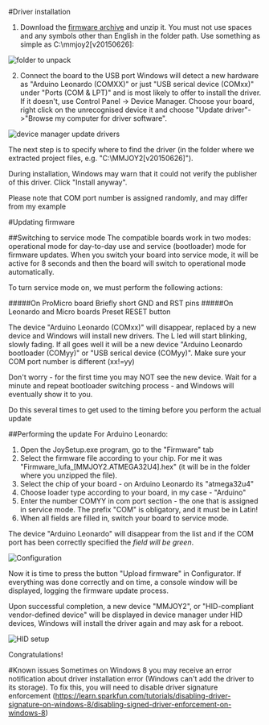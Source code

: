 #Driver installation
1) Download the [firmware archive](https://github.com/gordonhch/mmjoy_en/tree/master/firmware%20and%20software%20release) and unzip it.
You must not use spaces and any symbols other than English in the folder path.
Use something as simple as C:\mmjoy2[v20150626]:

![folder to unpack](https://github.com/gordonhch/mmjoy_en/blob/master/img/firmware/01%20-%209743DOG.png?raw=true)

2) Connect the board to the USB port
Windows will detect a new hardware as "Arduino Leonardo (COMXX)" or just "USB serical device (COMxx)" under "Ports (COM & LPT)" and is most likely to offer to install the driver. If it doesn't, use Control Panel -> Device Manager. Choose your board, right click on the unrecognised device it and choose "Update driver"->"Browse my computer for driver software".

![device manager update drivers](https://github.com/gordonhch/mmjoy_en/blob/master/img/firmware/02%20-%206GnogvK.png?raw=true)

The next step is to specify where to find the driver (in the folder where we extracted project files, e.g.  "C:\MMJOY2[v20150626]").

During installation, Windows may warn that it could not verify the publisher of this driver. Click "Install anyway".

Please note that COM port number is assigned randomly, and may differ from my example

#Updating firmware

##Switching to service mode
The compatible boards work in two modes: operational mode for day-to-day use and service (bootloader) mode for firmware updates. When you switch your board into service mode, it will be active for 8 seconds and then the board will switch to operational mode automatically.

To turn service mode on, we must perform the following actions:

#####On ProMicro board
Briefly short GND and RST pins
#####On Leonardo and Micro boards
Preset RESET button

The device "Arduino Leonardo (COMxx)" will disappear, replaced by a new device and Windows will install new drivers. The L led will start blinking, slowly fading. If all goes well it will be a new device "Arduino Leonardo bootloader (COMyy)" or "USB serical device (COMyy)". Make sure your COM port number is different (xx!=yy)

Don't worry - for the first time you may NOT see the new device. Wait for a minute and repeat bootloader switching process - and Windows will eventually show it to you.

Do this several times to get used to the timing before you perform the actual update

##Performing the update
For Arduino Leonardo:<br>
1) Open the JoySetup.exe program, go to the "Firmware" tab <br>
2) Select the firmware file according to your chip. For me it was "Firmware_lufa_[MMJOY2.ATMEGA32U4].hex" (it will be in the folder where you unzipped the file). <br>
3) Select the chip of your board - on Arduino Leonardo its "atmega32u4" <br>
4) Choose loader type according to your board, in my case - "Arduino" <br>
5) Enter the number COMYY in com port section - the one that is assigned in service mode. The prefix "COM" is obligatory, and it must be in Latin!<br>
6) When all fields are filled in, switch your board to service mode.<br>

The device "Arduino Leonardo" will disappear from the list and if the COM port has been correctly specified the _field will be green_. 

![Configuration](https://github.com/gordonhch/mmjoy_en/blob/master/img/firmware/05%20-%20CLRmNw2.png?raw=true)

Now it is time to press the button "Upload firmware" in Configurator.
If everything was done correctly and on time, a console window will be displayed, logging the firmware update process.

Upon successful completion,  a new device "MMJOY2", or "HID-compliant vendor-defined device" will be displayed in device manager under HID devices, Windows will install the driver again and may ask for a reboot.

![HID setup](https://github.com/gordonhch/mmjoy_en/blob/master/img/firmware/09%20-%20stwzIYH.png?raw=true)

Congratulations!

#Known issues
Sometimes on Windows 8 you may receive an error notification about driver installation error (Windows can't add the driver to its storage). To fix this, you will need to disable driver signature enforcement  (https://learn.sparkfun.com/tutorials/disabling-driver-signature-on-windows-8/disabling-signed-driver-enforcement-on-windows-8)